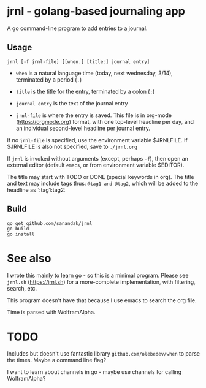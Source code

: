 # jrnl - golang-based journaling app

A go command-line program to add entries to a journal.

## Usage

`jrnl [-f jrnl-file] [[when.] [title:] journal entry]`

  - `when` is a natural language time (today, next wednesday, 3/14), terminated by a period (`.`)
  - `title` is the title for the entry, terminated by a colon (`:`)
  - `journal entry` is the text of the journal entry

  - `jrnl-file` is where the entry is saved.
    This file is in org-mode (https://orgmode.org) format, with one top-level
    headline per day, and an individual second-level headline per journal entry.

If no `jrnl-file` is specified, use the environment variable $JRNLFILE.
If $JRNLFILE is also not specified, save to `./jrnl.org`

If `jrnl` is invoked without arguments (except, perhaps `-f`), then open an
external editor (default `emacs`, or from environment variable $EDITOR).

The title may start with TODO or DONE (special keywords in org).  The title and text
may include tags thus: `@tag1 and @tag2`, which will be added to the headline as 
`:tag1:tag2:

## Build

  `go get github.com/sanandak/jrnl`  
  `go build`  
  `go install`  

# See also

I wrote this mainly to learn go - so this is a minimal program.  Please see `jrnl.sh` (https://jrnl.sh) for
a more-complete implementation, with filtering, search, etc. 

This program doesn't have that because I use emacs to search the org file.

Time is parsed with WolframAlpha.


# TODO
Includes but doesn't use fantastic library `github.com/olebedev/when` to parse the times.  Maybe a command line flag?

I want to learn about channels in go - maybe use channels for calling WolframAlpha?